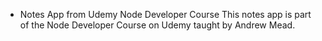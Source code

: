 * Notes App from Udemy Node Developer Course
This notes app is part of the Node Developer Course on Udemy taught by Andrew Mead.